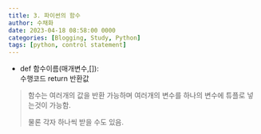 ```yaml
---
title: 3. 파이썬의 함수
author: 수채화
date: 2023-04-18 08:58:00 0000
categories: [Blogging, Study, Python]
tags: [python, control statement]
---
```


- def 함수이름(매개변수,[]):<br>
    수행코드
    return 반환값

> 함수는 여러개의 값을 반환 가능하며 여러개의 변수를 하나의 변수에 튜플로 넣는것이 가능함. 
> 
> 물론 각자 하나씩 받을 수도 있음.
